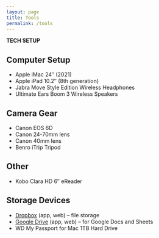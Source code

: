 ```yaml
---
layout: page
title: Tools
permalink: /tools
---
```


<b>TECH SETUP</b>

## Computer Setup

- Apple iMac 24″ (2021)
- Apple iPad 10.2″ (8th generation)
- Jabra Move Style Edition Wireless Headphones
- Ultimate Ears Boom 3 Wireless Speakers

## Camera Gear

- Canon EOS 6D
- Canon 24-70mm lens
- Canon 40mm lens
- Benro iTrip Tripod

## Other

- Kobo Clara HD 6″ eReader

## Storage Devices

- [Dropbox](https://www.dropbox.com/) (app, web) – file storage
- [Google Drive](https://drive.google.com/) (app, web) – for Google Docs and Sheets
- WD My Passport for Mac 1TB Hard Drive


<style>
  .wrapper {
    max-width: 58em;
  }
</style>